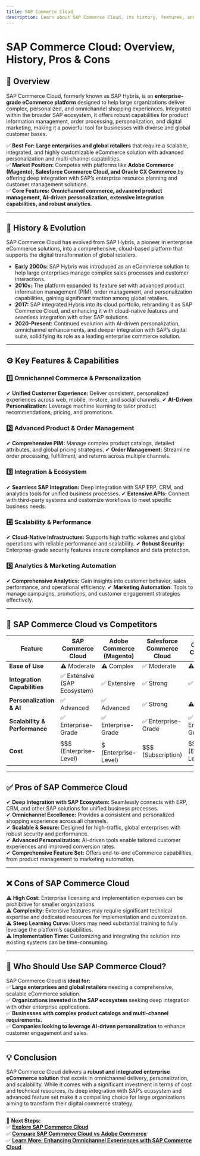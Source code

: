 ```yaml
---
title: SAP Commerce Cloud
description: Learn about SAP Commerce Cloud, its history, features, and how it compares to other enterprise eCommerce platforms.
---
```


# **SAP Commerce Cloud: Overview, History, Pros & Cons**

## **📌 Overview**  
SAP Commerce Cloud, formerly known as SAP Hybris, is an **enterprise-grade eCommerce platform** designed to help large organizations deliver complex, personalized, and omnichannel shopping experiences. Integrated within the broader SAP ecosystem, it offers robust capabilities for product information management, order processing, personalization, and digital marketing, making it a powerful tool for businesses with diverse and global customer bases.

✅ **Best For:** **Large enterprises and global retailers** that require a scalable, integrated, and highly customizable eCommerce solution with advanced personalization and multi-channel capabilities.  
✅ **Market Position:** Competes with platforms like **Adobe Commerce (Magento), Salesforce Commerce Cloud, and Oracle CX Commerce** by offering deep integration with SAP’s enterprise resource planning and customer management solutions.  
✅ **Core Features:** **Omnichannel commerce, advanced product management, AI-driven personalization, extensive integration capabilities, and robust analytics.**

---

## **📜 History & Evolution**  
SAP Commerce Cloud has evolved from SAP Hybris, a pioneer in enterprise eCommerce solutions, into a comprehensive, cloud-based platform that supports the digital transformation of global retailers.

- **Early 2000s:** SAP Hybris was introduced as an eCommerce solution to help large enterprises manage complex sales processes and customer interactions.
- **2010s:** The platform expanded its feature set with advanced product information management (PIM), order management, and personalization capabilities, gaining significant traction among global retailers.
- **2017:** SAP integrated Hybris into its cloud portfolio, rebranding it as SAP Commerce Cloud, and enhancing it with cloud-native features and seamless integration with other SAP solutions.
- **2020-Present:** Continued evolution with AI-driven personalization, omnichannel enhancements, and deeper integration with SAP’s digital suite, solidifying its role as a leading enterprise commerce solution.

---

## **⚙️ Key Features & Capabilities**

### **1️⃣ Omnichannel Commerce & Personalization**
✔ **Unified Customer Experience:** Deliver consistent, personalized experiences across web, mobile, in-store, and social channels.
✔ **AI-Driven Personalization:** Leverage machine learning to tailor product recommendations, pricing, and promotions.

### **2️⃣ Advanced Product & Order Management**
✔ **Comprehensive PIM:** Manage complex product catalogs, detailed attributes, and global pricing strategies.
✔ **Order Management:** Streamline order processing, fulfillment, and returns across multiple channels.

### **3️⃣ Integration & Ecosystem**
✔ **Seamless SAP Integration:** Deep integration with SAP ERP, CRM, and analytics tools for unified business processes.
✔ **Extensive APIs:** Connect with third-party systems and customize workflows to meet specific business needs.

### **4️⃣ Scalability & Performance**
✔ **Cloud-Native Infrastructure:** Supports high traffic volumes and global operations with reliable performance and scalability.
✔ **Robust Security:** Enterprise-grade security features ensure compliance and data protection.

### **5️⃣ Analytics & Marketing Automation**
✔ **Comprehensive Analytics:** Gain insights into customer behavior, sales performance, and operational efficiency.
✔ **Marketing Automation:** Tools to manage campaigns, promotions, and customer engagement strategies effectively.

---

## **🔄 SAP Commerce Cloud vs Competitors**

| Feature                          | SAP Commerce Cloud     | Adobe Commerce (Magento) | Salesforce Commerce Cloud | Oracle CX Commerce     |
|----------------------------------|------------------------|--------------------------|---------------------------|------------------------|
| **Ease of Use**                  | ⚠ Moderate             | ⚠ Complex               | ✅ Moderate               | ⚠ Moderate             |
| **Integration Capabilities**     | ✅ Extensive (SAP Ecosystem) | ✅ Extensive         | ✅ Strong                 | ✅ Strong              |
| **Personalization & AI**         | ✅ Advanced            | ✅ Advanced              | ✅ Strong                 | ⚠ Moderate             |
| **Scalability & Performance**    | ✅ Enterprise-Grade    | ✅ Enterprise-Grade      | ✅ Enterprise-Grade       | ✅ Enterprise-Grade     |
| **Cost**                         | $$$ (Enterprise-Level) | $$$$$ (Enterprise-Level)| $$$ (Subscription)         | $$$ (Enterprise-Level) |

---

## **✅ Pros of SAP Commerce Cloud**  
✔ **Deep Integration with SAP Ecosystem:** Seamlessly connects with ERP, CRM, and other SAP solutions for unified business processes.  
✔ **Omnichannel Excellence:** Provides a consistent and personalized shopping experience across all channels.  
✔ **Scalable & Secure:** Designed for high-traffic, global enterprises with robust security and performance.  
✔ **Advanced Personalization:** AI-driven tools enable tailored customer experiences and improved conversion rates.  
✔ **Comprehensive Feature Set:** Offers end-to-end eCommerce capabilities, from product management to marketing automation.

---

## **❌ Cons of SAP Commerce Cloud**  
⚠ **High Cost:** Enterprise licensing and implementation expenses can be prohibitive for smaller organizations.  
⚠ **Complexity:** Extensive features may require significant technical expertise and dedicated resources for implementation and customization.  
⚠ **Steep Learning Curve:** Users may need substantial training to fully leverage the platform’s capabilities.  
⚠ **Implementation Time:** Customizing and integrating the solution into existing systems can be time-consuming.

---

## **🎯 Who Should Use SAP Commerce Cloud?**  
SAP Commerce Cloud is **ideal for:**  
✅ **Large enterprises and global retailers** needing a comprehensive, scalable eCommerce solution.  
✅ **Organizations invested in the SAP ecosystem** seeking deep integration with other enterprise applications.  
✅ **Businesses with complex product catalogs and multi-channel requirements.**  
✅ **Companies looking to leverage AI-driven personalization** to enhance customer engagement and sales.

---

## **💡 Conclusion**  
SAP Commerce Cloud delivers a **robust and integrated enterprise eCommerce solution** that excels in omnichannel delivery, personalization, and scalability. While it comes with a significant investment in terms of cost and technical resources, its deep integration with SAP’s ecosystem and advanced feature set make it a compelling choice for large organizations aiming to transform their digital commerce strategy.

---

🚀 **Next Steps:**  
✅ **[Explore SAP Commerce Cloud](https://www.sap.com/products/commerce-cloud.html)**  
✅ **[Compare SAP Commerce Cloud vs Adobe Commerce](#)**  
✅ **[Learn More: Enhancing Omnichannel Experiences with SAP Commerce Cloud](#)**
